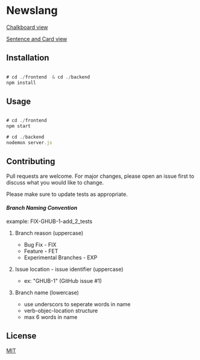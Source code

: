 # Newslang


[Chalkboard view ](screenshots/screenshot1.png)


[Sentence and Card view ](screenshots/screenshot2.png)



## Installation

```javascript

# cd ./frontend  & cd ./backend
npm install
```

## Usage

```javascript

# cd ./frontend
npm start

# cd ./backend
nodemon server.js

```

## Contributing
Pull requests are welcome. For major changes, please open an issue first to discuss what you would like to change.

Please make sure to update tests as appropriate.

#### _Branch Naming Convention_

example:
FIX-GHUB-1-add_2_tests

1. Branch reason (uppercase)

    * Bug Fix - FIX
    * Feature - FET
    * Experimental Branches - EXP

2. Issue location - issue identifier (uppercase)

    * ex: "GHUB-1" (GitHub issue #1)

3.  Branch name (lowercase)
    * use underscors to seperate words in name
    * verb-objec-location structure
    * max 6 words in name






## License
[MIT](https://choosealicense.com/licenses/mit/)


